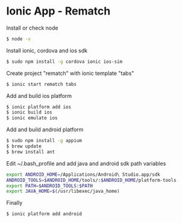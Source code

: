 
 Ionic App - Rematch
=====================

Install or check node

```bash
$ node -v
```

Install ionic, cordova and ios sdk

```bash
$ sudo npm install -g cordova ionic ios-sim
```

Create project "rematch" with ionic template "tabs"

```bash
$ ionic start rematch tabs
```

Add and build ios platform 

```bash
$ ionic platform add ios
$ ionic build ios
$ ionic emulate ios
```


Add and build android platform

```bash
$ sudo npm install -g appium
$ brew update
$ brew install ant
```

Edit ~/.bash_profile and add java and android sdk path variables

```bash
export ANDROID_HOME=/Applications/Android\ Studio.app/sdk
ANDROID_TOOLS=$ANDROID_HOME/tools/:$ANDROID_HOME/platform-tools
export PATH=$ANDROID_TOOLS:$PATH
export JAVA_HOME=$(/usr/libexec/java_home)
```

Finally 
```bash
$ ionic platform add android
```

